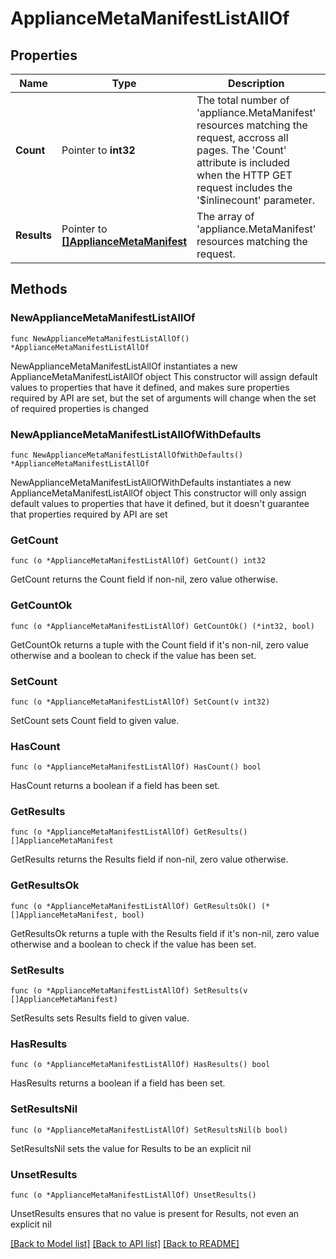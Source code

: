 # ApplianceMetaManifestListAllOf

## Properties

Name | Type | Description | Notes
------------ | ------------- | ------------- | -------------
**Count** | Pointer to **int32** | The total number of &#39;appliance.MetaManifest&#39; resources matching the request, accross all pages. The &#39;Count&#39; attribute is included when the HTTP GET request includes the &#39;$inlinecount&#39; parameter. | [optional] 
**Results** | Pointer to [**[]ApplianceMetaManifest**](ApplianceMetaManifest.md) | The array of &#39;appliance.MetaManifest&#39; resources matching the request. | [optional] 

## Methods

### NewApplianceMetaManifestListAllOf

`func NewApplianceMetaManifestListAllOf() *ApplianceMetaManifestListAllOf`

NewApplianceMetaManifestListAllOf instantiates a new ApplianceMetaManifestListAllOf object
This constructor will assign default values to properties that have it defined,
and makes sure properties required by API are set, but the set of arguments
will change when the set of required properties is changed

### NewApplianceMetaManifestListAllOfWithDefaults

`func NewApplianceMetaManifestListAllOfWithDefaults() *ApplianceMetaManifestListAllOf`

NewApplianceMetaManifestListAllOfWithDefaults instantiates a new ApplianceMetaManifestListAllOf object
This constructor will only assign default values to properties that have it defined,
but it doesn't guarantee that properties required by API are set

### GetCount

`func (o *ApplianceMetaManifestListAllOf) GetCount() int32`

GetCount returns the Count field if non-nil, zero value otherwise.

### GetCountOk

`func (o *ApplianceMetaManifestListAllOf) GetCountOk() (*int32, bool)`

GetCountOk returns a tuple with the Count field if it's non-nil, zero value otherwise
and a boolean to check if the value has been set.

### SetCount

`func (o *ApplianceMetaManifestListAllOf) SetCount(v int32)`

SetCount sets Count field to given value.

### HasCount

`func (o *ApplianceMetaManifestListAllOf) HasCount() bool`

HasCount returns a boolean if a field has been set.

### GetResults

`func (o *ApplianceMetaManifestListAllOf) GetResults() []ApplianceMetaManifest`

GetResults returns the Results field if non-nil, zero value otherwise.

### GetResultsOk

`func (o *ApplianceMetaManifestListAllOf) GetResultsOk() (*[]ApplianceMetaManifest, bool)`

GetResultsOk returns a tuple with the Results field if it's non-nil, zero value otherwise
and a boolean to check if the value has been set.

### SetResults

`func (o *ApplianceMetaManifestListAllOf) SetResults(v []ApplianceMetaManifest)`

SetResults sets Results field to given value.

### HasResults

`func (o *ApplianceMetaManifestListAllOf) HasResults() bool`

HasResults returns a boolean if a field has been set.

### SetResultsNil

`func (o *ApplianceMetaManifestListAllOf) SetResultsNil(b bool)`

 SetResultsNil sets the value for Results to be an explicit nil

### UnsetResults
`func (o *ApplianceMetaManifestListAllOf) UnsetResults()`

UnsetResults ensures that no value is present for Results, not even an explicit nil

[[Back to Model list]](../README.md#documentation-for-models) [[Back to API list]](../README.md#documentation-for-api-endpoints) [[Back to README]](../README.md)


